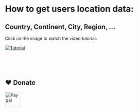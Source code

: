 # How to get users location data:
## Country, Continent, City, Region,  ...


Click on the image to watch the video tutorial:

[![Tutorial](https://img.youtube.com/vi/CHIeJmOz5mA/0.jpg)](https://www.youtube.com/watch?v=CHIeJmOz5mA)


<br><br>
<br>
## ❤️ Donate  
<a href="https://paypal.me/hamzaherbou" title="https://paypal.me/hamzaherbou" target="_blank"><img align="left" height="50" src="https://www.mediafire.com/convkey/72dc/iz78ys7vtfsl957zg.jpg" alt="Paypal"></a>
